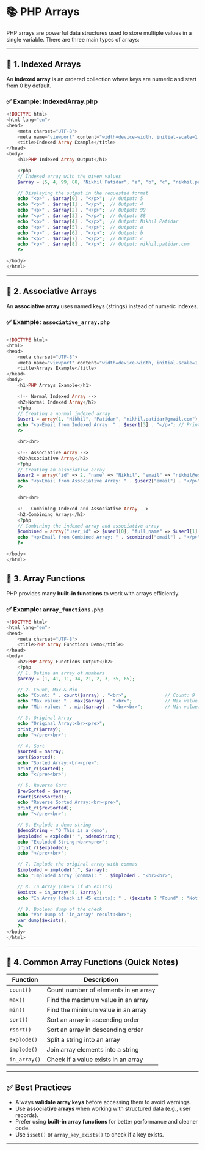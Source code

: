 
# 📚 PHP Arrays

PHP arrays are powerful data structures used to store multiple values in a single variable. There are three main types of arrays:

---

## 📌 1. Indexed Arrays

An **indexed array** is an ordered collection where keys are numeric and start from 0 by default.

### ✅ Example: IndexedArray.php

```php
<!DOCTYPE html>
<html lang="en">
<head>
    <meta charset="UTF-8">
    <meta name="viewport" content="width=device-width, initial-scale=1.0">
    <title>Indexed Array Example</title>
</head>
<body>
    <h1>PHP Indexed Array Output</h1>

    <?php
    // Indexed array with the given values
    $array = [5, 4, 99, 88, "Nikhil Patidar", "a", "b", "c", "nikhil.patidar.com"];

    // Displaying the output in the requested format
    echo "<p>" . $array[0] . "</p>";  // Output: 5
    echo "<p>" . $array[1] . "</p>";  // Output: 4
    echo "<p>" . $array[2] . "</p>";  // Output: 99
    echo "<p>" . $array[3] . "</p>";  // Output: 88
    echo "<p>" . $array[4] . "</p>";  // Output: Nikhil Patidar
    echo "<p>" . $array[5] . "</p>";  // Output: a
    echo "<p>" . $array[6] . "</p>";  // Output: b
    echo "<p>" . $array[7] . "</p>";  // Output: c
    echo "<p>" . $array[8] . "</p>";  // Output: nikhil.patidar.com
    ?>

</body>
</html>

```

---

## 📌 2. Associative Arrays

An **associative array** uses named keys (strings) instead of numeric indexes.

### ✅ Example: `associative_array.php`

```php

<!DOCTYPE html>
<html>
<head>
    <meta charset="UTF-8">
    <meta name="viewport" content="width=device-width, initial-scale=1.0">
    <title>Arrays Example</title>
</head>
<body>
    <h1>PHP Arrays Example</h1>

    <!-- Normal Indexed Array -->
    <h2>Normal Indexed Array</h2>
    <?php
    // Creating a normal indexed array
    $user1 = array(1, "Nikhil", "Patidar", "nikhil.patidar@gmail.com");
    echo "<p>Email from Indexed Array: " . $user1[3] . "</p>"; // Prints Email from indexed array
    ?>

    <br><br>

    <!-- Associative Array -->
    <h2>Associative Array</h2>
    <?php
    // Creating an associative array
    $user2 = array("id" => 2, "name" => "Nikhil", "email" => "nikhil@example.com");
    echo "<p>Email from Associative Array: " . $user2["email"] . "</p>"; // Prints Email from associative array
    ?>

    <br><br>

    <!-- Combining Indexed and Associative Array -->
    <h2>Combining Arrays</h2>
    <?php
    // Combining the indexed array and associative array
    $combined = array("user_id" => $user1[0], "full_name" => $user1[1]." ".$user1[2], "email" => $user2["email"]);
    echo "<p>Email from Combined Array: " . $combined["email"] . "</p>"; // Prints Email from combined array
    ?>

</body>
</html>
```
 
## 📌 3. Array Functions

PHP provides many **built-in functions** to work with arrays efficiently.

### ✅ Example: `array_functions.php`

```php
<!DOCTYPE html>
<html lang="en">
<head>
    <meta charset="UTF-8">
    <title>PHP Array Functions Demo</title>
</head>
<body>
    <h2>PHP Array Functions Output</h2>
    <?php
    // 1. Define an array of numbers
    $array = [1, 41, 11, 34, 21, 2, 3, 35, 65];

    // 2. Count, Max & Min
    echo "Count: " . count($array) . "<br>";              // Count: 9
    echo "Max value: " . max($array) . "<br>";            // Max value: 65
    echo "Min value: " . min($array) . "<br><br>";        // Min value: 2

    // 3. Original Array
    echo "Original Array:<br><pre>";
    print_r($array);
    echo "</pre><br>";

    // 4. Sort
    $sorted = $array;
    sort($sorted);
    echo "Sorted Array:<br><pre>";
    print_r($sorted);
    echo "</pre><br>";

    // 5. Reverse Sort
    $revSorted = $array;
    rsort($revSorted);
    echo "Reverse Sorted Array:<br><pre>";
    print_r($revSorted);
    echo "</pre><br>";

    // 6. Explode a demo string
    $demoString = "O This is a demo";
    $exploded = explode(" ", $demoString);
    echo "Exploded String:<br><pre>";
    print_r($exploded);
    echo "</pre><br>";

    // 7. Implode the original array with commas
    $imploded = implode(",", $array);
    echo "Imploded Array (comma): " . $imploded . "<br><br>";

    // 8. In Array (check if 45 exists)
    $exists = in_array(45, $array);
    echo "In Array (check if 45 exists): " . ($exists ? "Found" : "Not Found") . "<br><br>";

    // 9. Boolean dump of the check
    echo "Var Dump of 'in_array' result:<br>";
    var_dump($exists);
    ?>
</body>
</html>

```

---

## 📌 4. Common Array Functions (Quick Notes)

| Function     | Description                          |
| ------------ | ------------------------------------ |
| `count()`    | Count number of elements in an array |
| `max()`      | Find the maximum value in an array   |
| `min()`      | Find the minimum value in an array   |
| `sort()`     | Sort an array in ascending order     |
| `rsort()`    | Sort an array in descending order    |
| `explode()`  | Split a string into an array         |
| `implode()`  | Join array elements into a string    |
| `in_array()` | Check if a value exists in an array  |

---

## ✅ Best Practices

* Always **validate array keys** before accessing them to avoid warnings.
* Use **associative arrays** when working with structured data (e.g., user records).
* Prefer using **built-in array functions** for better performance and cleaner code.
* Use `isset()` or `array_key_exists()` to check if a key exists.

---
